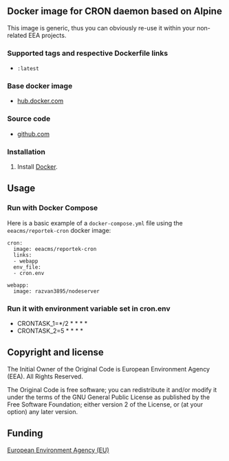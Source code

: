 ## Docker image for CRON daemon based on Alpine

This image is generic, thus you can obviously re-use it within your non-related EEA projects.

### Supported tags and respective Dockerfile links

  - `:latest` 

### Base docker image

 - [hub.docker.com](https://registry.hub.docker.com/u/eeacms/reportek-cron)


### Source code

  - [github.com](http://github.com/eea/eea.docker.reportek.cron)


### Installation

1. Install [Docker](https://www.docker.com/).

## Usage

### Run with Docker Compose

Here is a basic example of a `docker-compose.yml` file using the `eeacms/reportek-cron` docker image:

    cron:
      image: eeacms/reportek-cron
      links:
      - webapp
      env_file:
      - cron.env

    webapp:
      image: razvan3895/nodeserver


### Run it with environment variable set in cron.env

* CRONTASK_1=*/2 * * * * <command>
* CRONTASK_2=5 * * * * <command>


## Copyright and license

The Initial Owner of the Original Code is European Environment Agency (EEA).
All Rights Reserved.

The Original Code is free software;
you can redistribute it and/or modify it under the terms of the GNU
General Public License as published by the Free Software Foundation;
either version 2 of the License, or (at your option) any later
version.


## Funding

[European Environment Agency (EU)](http://eea.europa.eu)
